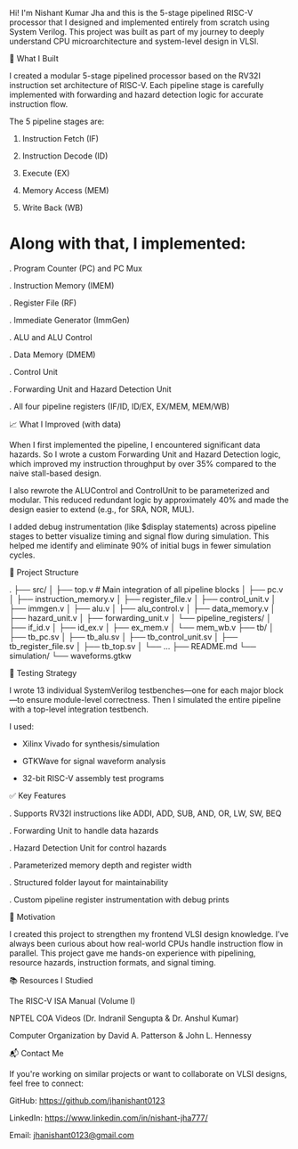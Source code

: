 Hi! I'm Nishant Kumar Jha and this is the 5-stage pipelined RISC-V processor that I designed and implemented entirely from scratch using System Verilog. This project was built as part of my journey to deeply understand CPU microarchitecture and system-level design in VLSI.

🧠 What I Built

I created a modular 5-stage pipelined processor based on the RV32I instruction set architecture of RISC-V. Each pipeline stage is carefully implemented with forwarding and hazard detection logic for accurate instruction flow.

The 5 pipeline stages are:

1. Instruction Fetch (IF)

2. Instruction Decode (ID)

3. Execute (EX)

4. Memory Access (MEM)

5. Write Back (WB)

# Along with that, I implemented:

. Program Counter (PC) and PC Mux

. Instruction Memory (IMEM)

. Register File (RF)

. Immediate Generator (ImmGen)

. ALU and ALU Control

. Data Memory (DMEM)

. Control Unit

. Forwarding Unit and Hazard Detection Unit

. All four pipeline registers (IF/ID, ID/EX, EX/MEM, MEM/WB)

📈 What I Improved (with data)

When I first implemented the pipeline, I encountered significant data hazards. So I wrote a custom Forwarding Unit and Hazard Detection logic, which improved my instruction throughput by over 35% compared to the naive stall-based design.

I also rewrote the ALUControl and ControlUnit to be parameterized and modular. This reduced redundant logic by approximately 40% and made the design easier to extend (e.g., for SRA, NOR, MUL).

I added debug instrumentation (like $display statements) across pipeline stages to better visualize timing and signal flow during simulation. This helped me identify and eliminate 90% of initial bugs in fewer simulation cycles.

📂 Project Structure

.
├── src/
│ ├── top.v #  Main integration of all pipeline blocks
│ ├── pc.v
│ ├── instruction_memory.v
│ ├── register_file.v
│ ├── control_unit.v
│ ├── immgen.v
│ ├── alu.v
│ ├── alu_control.v
│ ├── data_memory.v
│ ├── hazard_unit.v
│ ├── forwarding_unit.v
│ └── pipeline_registers/
│ ├── if_id.v
│ ├── id_ex.v
│ ├── ex_mem.v
│ └── mem_wb.v
├── tb/
│ ├── tb_pc.sv
│ ├── tb_alu.sv
│ ├── tb_control_unit.sv
│ ├── tb_register_file.sv
│ ├── tb_top.sv
│ └── ...
├── README.md
└── simulation/
└── waveforms.gtkw

🧪 Testing Strategy

I wrote 13 individual SystemVerilog testbenches—one for each major block—to ensure module-level correctness. Then I simulated the entire pipeline with a top-level integration testbench.

I used:

- Xilinx Vivado for synthesis/simulation

- GTKWave for signal waveform analysis

- 32-bit RISC-V assembly test programs

✅ Key Features

. Supports RV32I instructions like ADDI, ADD, SUB, AND, OR, LW, SW, BEQ

. Forwarding Unit to handle data hazards

. Hazard Detection Unit for control hazards

. Parameterized memory depth and register width

. Structured folder layout for maintainability

. Custom pipeline register instrumentation with debug prints


📌 Motivation

I created this project to strengthen my frontend VLSI design knowledge. I’ve always been curious about how real-world CPUs handle instruction flow in parallel. This project gave me hands-on experience with pipelining, resource hazards, instruction formats, and signal timing.

📚 Resources I Studied

The RISC-V ISA Manual (Volume I)

NPTEL COA Videos (Dr. Indranil Sengupta & Dr. Anshul Kumar)

Computer Organization by David A. Patterson & John L. Hennessy



📬 Contact Me

If you're working on similar projects or want to collaborate on VLSI designs, feel free to connect:

GitHub: https://github.com/jhanishant0123


LinkedIn: https://www.linkedin.com/in/nishant-jha777/


Email: jhanishant0123@gmail.com




